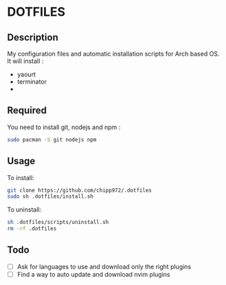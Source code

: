 # DOTFILES #

## Description ##

My configuration files and automatic installation scripts for Arch based OS.
It will install :

* yaourt
* terminator
*

## Required ##

You need to install git, nodejs and npm :

```bash
sudo pacman -S git nodejs npm
```

## Usage ##

To install:

```bash
git clone https://github.com/chipp972/.dotfiles
sudo sh .dotfiles/install.sh
```

To uninstall:

```bash
sh .dotfiles/scripts/uninstall.sh
rm -rf .dotfiles
```

## Todo ##

* [ ] Ask for languages to use and download only the right plugins
* [ ] Find a way to auto update and download nvim plugins
